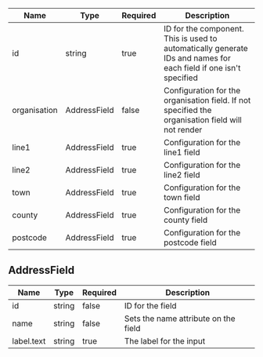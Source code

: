 | Name         | Type         | Required | Description                                                                                                      |
| ------------ | ------------ | -------- | ---------------------------------------------------------------------------------------------------------------- |
| id           | string       | true     | ID for the component. This is used to automatically generate IDs and names for each field if one isn't specified |
| organisation | AddressField | false    | Configuration for the organisation field. If not specified the organisation field will not render                |
| line1        | AddressField | true     | Configuration for the line1 field                                                                                |
| line2        | AddressField | true     | Configuration for the line2 field                                                                                |
| town         | AddressField | true     | Configuration for the town field                                                                                 |
| county       | AddressField | true     | Configuration for the county field                                                                               |
| postcode     | AddressField | true     | Configuration for the postcode field                                                                             |

## AddressField

| Name       | Type   | Required | Description                          |
| ---------- | ------ | -------- | ------------------------------------ |
| id         | string | false    | ID for the field                     |
| name       | string | false    | Sets the name attribute on the field |
| label.text | string | true     | The label for the input              |
